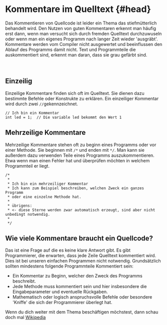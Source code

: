 # Kommentare im Quelltext {#head}

<div class="description">Das Kommentieren von Quellcode ist leider ein Thema das stiefmütterlich behandelt wird. Den Nutzen von guten Kommentaren erkennt man häufig erst dann, wenn man versucht sich durch fremden Quelltext durchzuwuseln oder wenn man ein eigenes Programm nach langer Zeit wieder 'ausgräbt'. Kommentare werden vom Compiler nicht ausgewertet und beeinflussen den Ablauf des Programms damit nicht. Text und Programmteile die auskommentiert sind, erkennt man daran, dass sie grau gefärbt sind.
</div>
<div class="line">
    <br>
    <br>
</div>



## Einzeilig
Einzeilige Kommentare finden sich oft im Quelltext. Sie dienen dazu bestimmte Befehle oder Konstrukte  zu erklären.
Ein einzeiliger Kommentar wird durch zwei `//`gekennzeichnet. 

```arduino
// Ich bin ein Kommentar
int led = 1;  // Die variable led bekommt den Wert 1
```
## Mehrzeilige Kommentare
Mehrzeilige Kommentare stehen oft zu beginn eines Programms oder vor einer Methode. Sie beginnen mit `/*` und enden mit `*/`. Man kann sie außerdem dazu verwenden Teile eines Programms auszukommentieren. Etwa wenn man einen Fehler hat und überprüfen möchten in welchem Programmteil er liegt. 

```arduino
/*
 *
 * Ich bin ein mehrzeiliger Kommentar
 * Ich kann zum Beispiel beschreiben, welchen Zweck ein ganzes Programm 
 * oder eine einzelne Methode hat.
 * 
 * übrigens:
 * <- diese Sterne werden zwar automatisch erzeugt, sind aber nicht unbedingt notwendig.
 *
 */
```

## Wie viele Kommentare braucht ein Quellcode?
Das ist eine Frage auf die es keine klare Antwort gibt. Es gibt Programmierer, die erwarten, dass jede Zeile Quelltext kommentiert wird. Dies ist bei unseren einfachen Programmen nicht notwendig. Grundsätzlich sollten mindestens folgende Programmteile Kommentiert sein:

- Ein Kommentar zu Beginn, welcher den Zweck des Programms beschreibt.
- Jede Methode muss kommentiert sein und hier insbesondere die Eingabeparameter und eventuelle Rückgaben. 
- Mathematisch oder logisch anspruchsvolle Befehle oder besondere 'Kniffe' die sich der Programmierer überlegt hat.

<div class="box_info">
    <i class="fa fa-info fa-fw" aria-hidden="true" style="color: #42acf3;"></i>
   Wenn du dich weiter mit dem Thema beschäftigen möchstest, dann schau doch mal <a href="https://de.wikipedia.org/wiki/Javadoc">Wikipedia</a>
</div>
